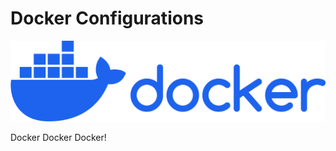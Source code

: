 # Docker Configurations

![docker logo](./logos/01-primary-blue-docker-logo.png)

Docker Docker Docker!




